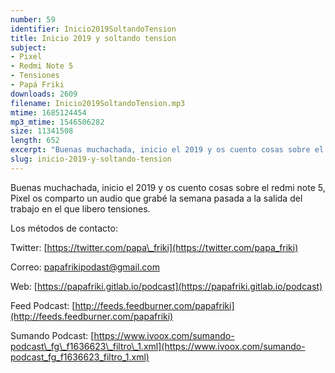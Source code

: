 ```yaml
---
number: 59
identifier: Inicio2019SoltandoTension
title: Inicio 2019 y soltando tension
subject:
- Pixel
- Redmi Note 5
- Tensiones
- Papá Friki
downloads: 2609
filename: Inicio2019SoltandoTension.mp3
mtime: 1685124454
mp3_mtime: 1546506282
size: 11341508
length: 652
excerpt: "Buenas muchachada, inicio el 2019 y os cuento cosas sobre el redmi note 5, Pixel os comparto un audio que grabé la semana pasada a la salida del trabajo en el que libero tensiones.\n\nLos métodos de contacto:  \n\nTwitter: [https://twitter.com/papa\\_friki](https://twitter.com/papa_friki)\n\nCorreo: [papafrikipodast@gmail.com](https://archive.org/details/papafrikipodast@gmail.com)\n\nWeb: [https://papafriki.gitlab.io/podcast](https://papafriki.gitlab.io/podcast)\n\nFeed Podcast: [http://feeds.feedburner.com/papafriki](http://feeds.feedburner.com/papafriki)\n\nSumando Podcast: [https://www.ivoox.com/sumando-podcast\\_fg\\_f1636623\\_filtro\\_1.xml](https://www.ivoox.com/sumando-podcast_fg_f1636623_filtro_1.xml)"
slug: inicio-2019-y-soltando-tension
---
```

Buenas muchachada, inicio el 2019 y os cuento cosas sobre el redmi note 5, Pixel os comparto un audio que grabé la semana pasada a la salida del trabajo en el que libero tensiones.

Los métodos de contacto:

Twitter: [https://twitter.com/papa\_friki](https://twitter.com/papa_friki)

Correo: [papafrikipodast@gmail.com](https://archive.org/details/papafrikipodast@gmail.com)

Web: [https://papafriki.gitlab.io/podcast](https://papafriki.gitlab.io/podcast)

Feed Podcast: [http://feeds.feedburner.com/papafriki](http://feeds.feedburner.com/papafriki)

Sumando Podcast: [https://www.ivoox.com/sumando-podcast\_fg\_f1636623\_filtro\_1.xml](https://www.ivoox.com/sumando-podcast_fg_f1636623_filtro_1.xml)
